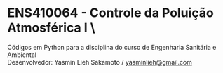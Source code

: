# ENS410064 - Controle da Poluição Atmosférica I \
Códigos em Python para a disciplina do curso de Engenharia Sanitária e Ambiental \
Desenvolvedor: Yasmin Lieh Sakamoto / yasminlieh@gmail.com